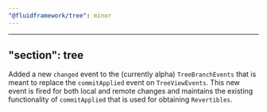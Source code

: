 ```yaml
---
"@fluidframework/tree": minor
---
```

---
"section": tree
---

Added a new `changed` event to the (currently alpha) `TreeBranchEvents` that is meant to replace the `commitApplied` event on `TreeViewEvents`.
This new event is fired for both local and remote changes and maintains the existing functionality of `commitApplied` that is used for obtaining `Revertibles`.
